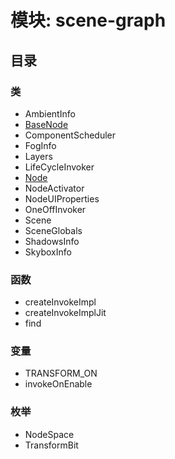 # 模块: scene-graph
## 目录
### 类
- AmbientInfo
- [BaseNode](SceneGraph_Class_BaseNode.md "节点基类")
- ComponentScheduler
- FogInfo
- Layers
- LifeCycleInvoker
- [Node](SceneGraph_Class_Node.md "节点")
- NodeActivator
- NodeUIProperties
- OneOffInvoker
- Scene
- SceneGlobals
- ShadowsInfo
- SkyboxInfo
### 函数
- createInvokeImpl
- createInvokeImplJit
- find
### 变量
- TRANSFORM_ON
- invokeOnEnable
### 枚举
- NodeSpace
- TransformBit

